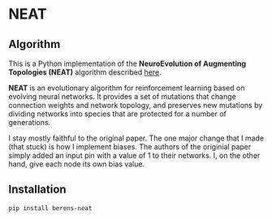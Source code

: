 # NEAT
## Algorithm
This is a Python implementation of the **NeuroEvolution of Augmenting Topologies (NEAT)** algorithm described [here](https://nn.cs.utexas.edu/downloads/papers/stanley.ec02.pdf).

**NEAT** is an evolutionary algorithm for reinforcement learning based on evolving neural networks. It provides a set of mutations that change connection weights and network topology, and preserves new mutations by dividing networks into species that are protected for a number of generations.

I stay  mostly faithful to the original paper. The one major change that I made (that stuck) is how I implement biases. The authors of the originial paper simply added an input pin with a value of 1 to their networks. I, on the other hand, give each node its own bias value.   

## Installation
```
pip install berens-neat
```

